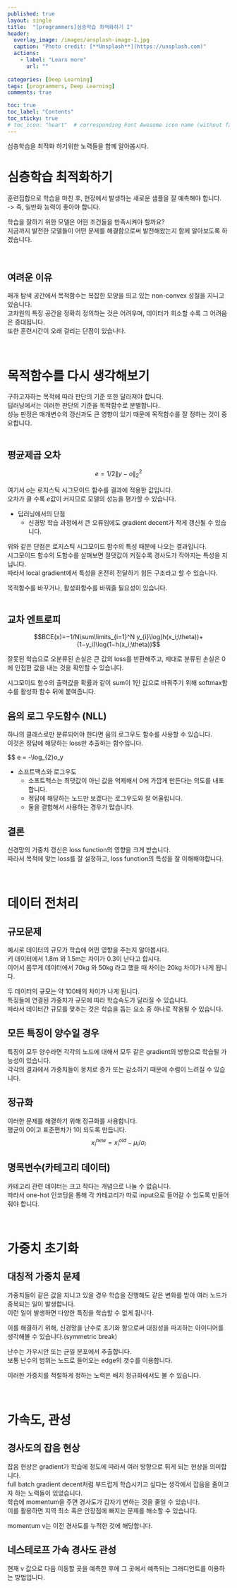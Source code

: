 ```yaml
---
published: true
layout: single
title:  "[programmers]심층학습 최적화하기 I"
header:
  overlay_image: /images/unsplash-image-1.jpg
  caption: "Photo credit: [**Unsplash**](https://unsplash.com)"
  actions:
    - label: "Learn more"
      url: ""
         
categories: [Deep Learning]
tags: [programmers, Deep Learning]
comments: true

toc: true
toc_label: "Contents"
toc_sticky: true
# toc_icon: "heart"  # corresponding Font Awesome icon name (without fa prefix)
---
```


심층학습을 최적화 하기위한 노력들을 함께 알아봅시다.  

# 심층학습 최적화하기 

훈련집합으로 학습을 마친 후, 현장에서 발생하는 새로운 샘플을 잘 예측해야 합니다.  
-> 즉, 일반화 능력이 좋아야 합니다.  

학습을 잘하기 위한 모델은 어떤 조건들을 만족시켜야 할까요?  
지금까지 발전한 모델들이 어떤 문제를 해결함으로써 발전해왔는지 함께 알아보도록 하겠습니다.  

&nbsp;

## 여려운 이유
매개 탐색 공간에서 목적함수는 복잡한 모양을 띄고 있는 non-convex 성질을 지니고 있습니다.  
고차원의 특징 공간을 정확히 정의하는 것은 어려우며, 데이터가 희소할 수록 그 어려움은 증대됩니다.  
또한 훈련시간이 오래 걸리는 단점이 있습니다.  

&nbsp;

# 목적함수를 다시 생각해보기

구하고자하는 목적에 따라 판단의 기준 또한 달라져야 합니다.  
딥러닝에서는 이러한 판단의 기준을 목적함수로 분별합니다.  
성능 판정은 매개변수의 갱신과도 큰 영향이 있기 때문에 목적함수를 잘 정하는 것이 중요합니다.  
&nbsp;

## 평균제곱 오차 

$$e = 1/2 \| y - o \|^{2}_{2}$$

여기서 $o$는 로지스틱 시그모이드 함수를 결과에 적용한 값입니다.  
오차가 클 수록 $e$값이 커지므로 모델의 성능을 평가할 수 있습니다. 

- 딥러닝에서의 단점 
    - 신경망 학습 과정에서 큰 오류임에도 gradient decent가 작게 갱신될 수 있습니다.  

위와 같은 단점은 로지스틱 시그모이드 함수의 특성 때문에 나오는 결과입니다.  
시그모이드 함수의 도함수를 살펴보면 절댓값이 커질수록 경사도가 작아지는 특성을 지닙니다.  
따라서 local gradient에서 특성을 온전히 전달하기 힘든 구조라고 할 수 있습니다.  

목적함수를 바꾸거나, 활성화함수를 바꿔줄 필요성이 있습니다.  
&nbsp;

## 교차 엔트로피

$$BCE(x)=−1/N\sum\limits_{i=1}^N y_{i}\log(h(x_i;\theta))+(1−y_i)\log(1−h(x_i;\theta))$$

잘못된 학습으로 오분류된 손실은 큰 값의 loss를 반환해주고, 제대로 분류된 손실은 0에 인접한 값을 내는 것을 확인할 수 있습니다.  

시그모이드 함수의 출력값을 확률과 같이 sum이 1인 값으로 바꿔주기 위해 softmax함수를 활성화 함수 뒤에 붙여줍니다.  

## 음의 로그 우도함수 (NLL)

하나의 클래스로만 분류되어야 한다면 음의 로그우도 함수를 사용할 수 있습니다.  
이것은 정답에 해당하는 loss만 추출하는 함수입니다.  

$$ e = -\log_{2}o_y

- 소프트맥스와 로그우도 
    - 소프트맥스는 최댓값이 아닌 값을 억제해서 0에 가깝게 만든다는 의도를 내포합니다.  
    - 정답에 해당하는 노드만 보겠다는 로그우도와 잘 어울립니다.  
    - 둘을 결합해서 사용하는 경우가 많습니다.  

## 결론
신경망의 가중치 갱신은 loss function의 영향을 크게 받습니다.  
따라서 목적에 맞는 loss를 잘 설정하고, loss function의 특성을 잘 이해해야합니다.  

&nbsp;

# 데이터 전처리 

## 규모문제

예시로 데이터의 규모가 학습에 어떤 영향을 주는지 알아봅시다.  
키 데이터에서 1.8m 와 1.5m는 차이가 0.3이 난다고 합시다.  
이어서 몸무게 데이터에서 70kg 와 50kg 라고 했을 때 차이는 20kg 차이가 나게 됩니다. 

두 데이터의 규모는 약 100배의 차이가 나게 됩니다.  
특징들에 연결된 가중치가 규모에 따라 학습속도가 달라질 수 있습니다.  
따라서 데이터간 규모를 맞추는 것은 학습을 돕는 요소 중 하나로 작용될 수 있습니다. 

## 모든 특징이 양수일 경우 

특징이 모두 양수라면 각각의 노드에 대해서 모두 같은 gradient의 방향으로 학습될 가능성이 있습니다.  
각각의 결과에서 가중치들이 뭉치로 증가 또는 감소하기 때문에 수렴이 느려질 수 있습니다.  

## 정규화 
이러한 문제를 해결하기 위해 정규화를 사용합니다.  
평균이 0이고 표준편차가 1이 되도록 만듭니다.  
$$x^{new}_{i} = {x^{old}_{i} - \mu_i} / {\sigma_i} $$

## 명목변수(카테고리 데이터)
카테고리 관련 데이터는 크고 작다는 개념으로 나눌 수 없습니다.  
따라서 one-hot 인코딩을 통해 각 카테고리가 따로 input으로 들어갈 수 있도록 만들어줘야 합니다.  


&nbsp;

# 가중치 초기화

## 대칭적 가중치 문제
가중치들이 같은 값을 지니고 있을 경우 학습을 진행해도 같은 변화를 받아 여러 노드가 중복되는 일이 발생합니다.  
이런 일이 발생하면 다양한 특징을 학습할 수 없게 됩니다.  

이를 해결하기 위해, 신경망을 난수로 초기화 함으로써 대칭성을 파괴하는 아이디어를 생각해볼 수 있습니다.(symmetric break)

난수는 가우시안 또는 균일 분포에서 추출합니다.  
보통 난수의 범위는 노드로 들어오는 edge의 갯수를 이용합니다.  

이러한 가중치를 적절하게 정하는 노력은 배치 정규화에서도 볼 수 있습니다.  

&nbsp;

# 가속도, 관성

## 경사도의 잡음 현상 
잡음 현상은 gradient가 학습에 정도에 따라서 여러 방향으로 튀게 되는 현상을 의미합니다.  
full batch gradient decent처럼 부드럽게 학습시키고 싶다는 생각에서 잡음을 줄이고자 하는 노력들이 있었습니다.  
학습에 momentum을 주면 경사도가 갑자기 변하는 것을 줄일 수 있습니다.  
이를 활용하면 지역 최소 혹은 안장점에 빠지는 문제를 해소할 수 있습니다.  

momentum v는 이전 경사도를 누적한 것에 해당합니다.  

## 네스테로프 가속 경사도 관성 

현재 v 값으로 다음 이동할 곳을 예측한 후에 그 곳에서 예측되는 그래디언트를 이용하는 방법입니다.  




